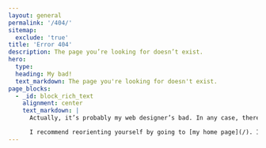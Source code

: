 ```yaml
---
layout: general
permalink: '/404/'
sitemap:
  exclude: 'true'
title: 'Error 404'
description: The page you’re looking for doesn’t exist.
hero:
  type:
  heading: My bad!
  text_markdown: The page you're looking for doesn't exist.
page_blocks:
  - _id: block_rich_text
    alignment: center
    text_markdown: |
      Actually, it’s probably my web designer’s bad. In any case, there’s something wrong with the link you just clicked on (error 404).

      I recommend reorienting yourself by going to [my home page](/). If you want, you can also let me know what happened by [emailing me](/contact/).
---
```

